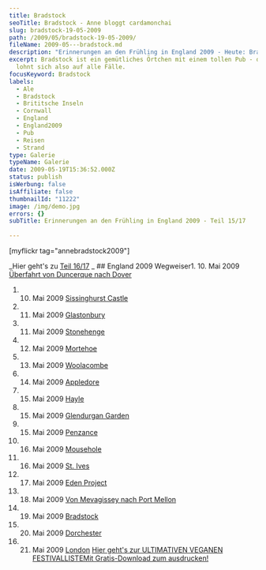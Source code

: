 ```yaml
---
title: Bradstock
seoTitle: Bradstock - Anne bloggt cardamonchai
slug: bradstock-19-05-2009
path: /2009/05/bradstock-19-05-2009/
fileName: 2009-05---bradstock.md
description: "Erinnerungen an den Frühling in England 2009 - Heute: Bradstock"
excerpt: Bradstock ist ein gemütliches Örtchen mit einem tollen Pub - der Besuch
  lohnt sich also auf alle Fälle.
focusKeyword: Bradstock
labels:
  - Ale
  - Bradstock
  - Brititsche Inseln
  - Cornwall
  - England
  - England2009
  - Pub
  - Reisen
  - Strand
type: Galerie
typeName: Galerie
date: 2009-05-19T15:36:52.000Z
status: publish
isWerbung: false
isAffiliate: false
thumbnailId: "11222"
image: /img/demo.jpg
errors: {}
subTitle: Erinnerungen an den Frühling in England 2009 - Teil 15/17
  
---
```


[myflickr tag="annebradstock2009"]

_Hier geht's zu [Teil 16/17](/2009/05/dorchester/) _ ## England 2009
Wegweiser1. 10. Mai 2009
[Überfahrt von Duncerque nach Dover](/2009/05/uberfahrt-von-duncerque-nach-dover-10-05-2009/)

1.  10. Mai 2009 [Sissinghurst Castle](/2009/05/sissinghurst-castle/)
1.  11. Mai 2009 [Glastonbury](/2009/05/glastonbury-11-05-2009/)
1.  11. Mai 2009 [Stonehenge](/2009/05/stonehenge-11-05-2009/)
1.  12. Mai 2009 [Mortehoe](/2009/05/mortehoe-cornwall-12-05-2009/)
1.  13. Mai 2009 [Woolacombe](/2009/05/woolacombe-cornwall-13-05-2009/)
1.  14. Mai 2009 [Appledore](/2009/05/appledore-cornwall-14-05-2009/)
1.  15. Mai 2009 [Hayle](/2009/05/hayle-cornwall-14-15-05-2009/)
1.  15. Mai 2009 [Glendurgan Garden](/2009/05/glendurgan-garden-15-05-2009-2/)
1.  15. Mai 2009 [Penzance](/2009/05/penzance-cornwall-15-05-2009/)
1.  16. Mai 2009 [Mousehole](/2009/05/mousehole-cornwall-16-05-2009/)
1.  16. Mai 2009 [St. Ives](/2009/05/st-ives-cornwall-16-05-2009/)
1.  17. Mai 2009 [Eden Project](/2009/05/eden-project/)
1.  18. Mai 2009
        [Von Mevagissey nach Port Mellon](/2009/05/von-mevagissey-nach-port-mellon-18-05-2009/)
1.  19. Mai 2009 [Bradstock](/2009/05/bradstock-19-05-2009/)
1.  20. Mai 2009 [Dorchester](/2009/05/dorchester/)
1.  21. Mai 2009 [London](/2009/05/london-21-05-2009/)
        [Hier geht's zur ULTIMATIVEN VEGANEN FESTIVALLISTEMit Gratis-Download zum ausdrucken!](/2015/03/die-ultimative-vegane-festivalliste)

  